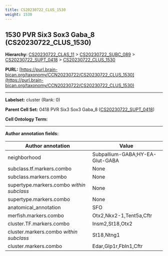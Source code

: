 ```yaml
---
title: CS20230722_CLUS_1530
weight: 1530
---
```

## 1530 PVR Six3 Sox3 Gaba_8 (CS20230722_CLUS_1530)
<b>Hierarchy: </b>
[CS20230722_CLAS_11](../CS20230722_CLAS_11) >
[CS20230722_SUBC_089](../CS20230722_SUBC_089) >
[CS20230722_SUPT_0418](../CS20230722_SUPT_0418) >
[CS20230722_CLUS_1530](../CS20230722_CLUS_1530)

**PURL:** [https://purl.brain-bican.org/taxonomy/CCN20230722/CS20230722_CLUS_1530](https://purl.brain-bican.org/taxonomy/CCN20230722/CS20230722_CLUS_1530)

---


**Labelset:** cluster (Rank: 0)

**Parent Cell Set:** 0418 PVR Six3 Sox3 Gaba_8 ([CS20230722_SUPT_0418](../CS20230722_SUPT_0418))



**Cell Ontology Term:** 

[MARKER GENES.]: #


---

[TRANSFERRED ANNOTATIONS.]: #


[AUTHOR ANNOTATION FIELDS.]: #


**Author annotation fields:**

| Author annotation | Value |
|-------------------|-------|
|neighborhood|Subpallium-GABA;HY-EA-Glut-GABA|
|subclass.tf.markers.combo|None|
|subclass.markers.combo|None|
|supertype.markers.combo _within subclass_|None|
|supertype.markers.combo|None|
|anatomical_annotation|SFO|
|merfish.markers.combo|Otx2,Nkx2-1,Tent5a,Cftr|
|cluster.TF.markers.combo|Insm2,St18,Otx2|
|cluster.markers.combo _within subclass_|St18,Ntng1|
|cluster.markers.combo|Edar,Glp1r,Fbln1,Cftr|
